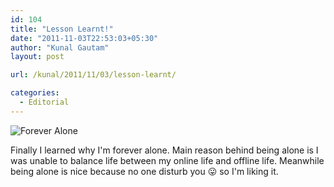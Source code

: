 ```yaml
---
id: 104
title: "Lesson Learnt!"
date: "2011-11-03T22:53:03+05:30"
author: "Kunal Gautam"
layout: post

url: /kunal/2011/11/03/lesson-learnt/

categories:
  - Editorial
---
```


![Forever Alone](/post/104/alone-meme.jpg "Forever Alone")

Finally I learned why I'm forever alone. Main reason behind being alone is I was unable to balance life between my online life and offline life. Meanwhile being alone is nice because no one disturb you 😛 so I'm liking it.
